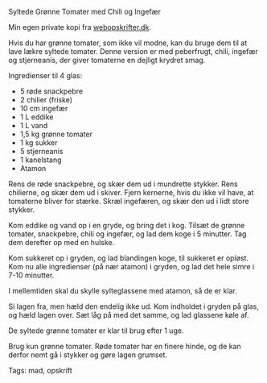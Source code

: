 Syltede Grønne Tomater med Chili og Ingefær

Min egen private kopi fra [webopskrifter.dk](https://www.webopskrifter.dk/opskrifter/syltede-green-tomater-med-chili-og-ginger-21694/).

Hvis du har grønne tomater, som ikke vil modne, kan du bruge dem til at lave lækre syltede tomater. Denne version er med peberfrugt, chili, ingefær og stjerneanis, der giver tomaterne en dejligt krydret smag.

Ingredienser til 4 glas:

* 5 røde snackpebre
* 2 chilier (friske)
* 10 cm ingefær
* 1 L eddike
* 1 L vand
* 1,5 kg grønne tomater
* 1 kg sukker
* 5 stjerneanis
* 1 kanelstang
* Atamon

Rens de røde snackpebre, og skær dem ud i mundrette stykker.
Rens chilierne, og skær dem ud i skiver. Fjern kernerne, hvis du ikke vil have, at tomaterne bliver for stærke.
Skræl ingefæren, og skær den ud i lidt store stykker.

Kom eddike og vand op i en gryde, og bring det i kog. Tilsæt de grønne tomater, snackpebre, chili og ingefær, og lad dem koge i 5 minutter. Tag dem derefter op med en hulske.

Kom sukkeret op i gryden, og lad blandingen koge, til sukkeret er opløst. Kom nu alle ingredienser (på nær atamon) i gryden, og lad det hele simre i 7-10 minutter.

I mellemtiden skal du skylle sylteglassene med atamon, så de er klar.

Si lagen fra, men hæld den endelig ikke ud. Kom indholdet i gryden på glas, og hæld lagen over. Sæt låg på med det samme, og lad glassene køle af.

De syltede grønne tomater er klar til brug efter 1 uge.

Brug kun grønne tomater. Røde tomater har en finere hinde, og de kan derfor nemt gå i stykker og gøre lagen grumset.

Tags: mad, opskrift

